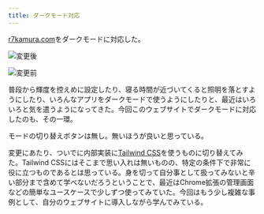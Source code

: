 ```yaml
---
title: ダークモード対応
---
```

[r7kamura.com](https://r7kamura.com/)をダークモードに対応した。

![](https://lh3.googleusercontent.com/docs/AG8NV2auDWOl9tS4xfCrRprCzUytelWqWWM7zgHLJ-bDUFjFA9_tlZyZavYrVZ6_Nu2JPmuSxHUUiykNJu8_SVNucm33w31N0EHlwQ4H_IE0SAw4ARQvPEpiKALl8DYIj88l_IkSuglgAtsexjjVY_mnQiM8zssPfN1bssWdsORKBSJ8JKcCWijo0DUPWtkEpeBP0oZGocmjTU3bR6GH5yE0_JzoRF1RquT3irFL4nVc2JxqtELXBh4p6saSGhYTgUlnt1anIHCXHfnnbJ4U1xcB5miAz25jt5jQO3Yeg3WZjS_yYRMX1JcpsxL-42JjMf3K49pA-ouLSy9r2hdV8ZBgJv-VWJs_FV93uCm6_PVZiMPtLymFW7jqhz-VjjhI7OFWm4rha0J4eiFk3qkJA1ev136KKNee9TfhZ-QJGC8LCTPxCYn6RJhl-E_5Qn6swLTd0Vlipm7ihotTpmzPVYSs9-jQRmnIlysAluIXF4aTUPOUP8RiAq_mBcehI9SHb_unmrMTaSpyFSH-9d0aod9WB4EOfEl4QGFeWN3T5jiqfP5KqVznBEzJ3ru9hxf8AVZPRQ_HkM5SywfQTRh5plII2UeqV5zdxXLie9SL8GLoC1A-HAaP7hNxwPoSnztpXDWqqlgm4L2KjGl9F1sZeT9MQUCSVeMgMjpLF9gRAgvYWBvWUWSM8ASdrov-KLPRtS9hkNMKXc8tZvh4zaUZ9atGPH8ajVgGoKjNWSTDIkHlzrWHi3dCZL0vjoVtr_SBYI7whI9edkWUKPz6k6nZY6AAViMcxPX5AErluW3APcPIoy34FLV-0BWpZKIXsoveehw1NV6Xo88qXWovQwWhMMuFoxoCqQVTpk6nKPg2jTf1VZ5RVsAov9SkA4R0BujirSJInkbXHsotk4NuDKWE1b_SDMKfo7iAuR1inAdZHZDfk6ofsvSFKCvAjSH5L3LM-EVzSCvjh3UlTxPEXpyma_C0s38hqsWayDIPV9QYccUM_NdZkQtlZqDRFSRWn6K567MgknsWK8coS5ahkBRWDU9wavRXG1KiTdao1CLi-GFsJr5O0gTccM7ASWgrx9lvqdoEXE1hxwtXddPYyRRvcxCNWuoaWokaJ4Fm79mSdEew1Gdm6O3WTpWvF9t4bb4t3KvTtHsHPkPsUf2YxUb3Wxtd5Y729D385zZKmfRKN794-D5t45Kb-Fhv1wt6si745UcjGe4vw7n-SLNAzrCVY3iM9lbE9ai99s3kjkCivbRaixKFqDmz "変更後")

![](https://lh3.googleusercontent.com/docs/AG8NV2YtL7WL-fR6kMCQE56shXOOJ7LUNpdKkw93Wj_9NbWwdyxq8wZu4wD2pV5YscoacNcwboDWh1Fdi8hh1Y6gAcoQf8XXWG6svtTpuVxmTk1eTHsGTWmFMfqjouzGPdpS42vMBWugiNGc6SXbZiidJjVsvg5HBBqRRSD6DoNP-7wi3VaA96lgkDw7mhMEMzjJOb95D-Sgw1wlAiP2nqCF7l_4fBKg9eN8AfMrQZkeSqX2Mi5jzm9zf5i0hF9VeZ1nIcH4cT7vsY9eAJBX5-Tv4AGPQY04WxQASIEKJgg2ylycDZLdkOpzHRtYNLIt4K56OcutZqAiDgQKZHAeO1ZADHaZthv4lN2eDoYv6NYfjz3AEXbfj4y7S6lhRXrLmEtkU-J5F4Wfnp-U4ab46SbL-KahCMNpVQ8EfDrRF6fK9Nl08B1X_pYJ7txTi5DojsYSxT-9vIkYtboXuS4Vxi-tKGyJS0WZkpRwpWPxaoowHYxvuoZPbFDwVGnYIZmHHy-LmpyS-85Vq3yeEAIEIAUrTJqxjE70gKyLOvrRLGuGibRZ53Z12238bl4d7P2SOj871c9VVW7d4Y8R9G0J-ctFAFD2LzOT4MFBFHgyixy6NOJDxrraUiv1mfvfn0IzkcRorrxSiT4oOQWz5aerz0yagJdUcXZBRzqxnJ-3la7feMvtHAtHjLOz9adB0_IQdNCllm2Qg48sT3WJzT71JSVsvPNRGRSievteAUWp9ibVIxy6PFIYBXZLiwTRiNCvWn_gLHVZTC4QJHsyX4Z3JVS8KqM_0FfaEZ0P2JpUoTXyzN-USS-UCsjWlJSd0ctfb49uNzZP4qcen-wILONOkXj_-uDmGP2AD3kOoIp6pcDVHpfzYGQPoXwL1ZYPcan3_Q0W37BrvbkzScUu0hikzOACjbue4qfGbWfq_Wu1OHMktVnpj1ofVa5c5Gq8DTOlmca19tPmIpdu2_gZqdSjK4zwh8YYsO3KCCGZpIff7UivLdNCfMiss41tQaCDNjBD8JGjcUc5qnbxGJ4MXYaexRIpLhfAGPZHeBFaJ1XOAef_UqIgSso32LPXUSsBr_G2riM-dCTs7REFt_tNQ1JgEUB8exADeEe0eCllDU1VvlPw3qRBeEkl1zhh4VZyiJYUx1UePIzfhIV8qm42kNz7yiw7JWv-hXHf_P56ckQpdM5TD4ErDHZFCDTpzLBfbr7GmIIge5-GbpNglEzLXNjS8zDhvp6VdGsw3UF26IiEeVBP91we4diC "変更前")

普段から輝度を控えめに設定したり、寝る時間が近づいてくると照明を落とすようにしたり、いろんなアプリをダークモードで使うようにしたりと、最近はいろいろと気を遣うようになってきた。今回このウェブサイトでダークモードに対応したのも、その一環。

モードの切り替えボタンは無し。無いほうが良いと思っている。

変更にあたり、ついでに内部実装に[Tailwind CSS](https://tailwindcss.com/)を使うものに切り替えてみた。Tailwind CSSにはそこまで思い入れは無いものの、特定の条件下で非常に役に立つものであるとは思っている。身を切って自分事として扱ってみないと辛い部分まで含めて学べないだろうということで、最近はChrome拡張の管理画面などの簡単なユースケースで少しずつ使ってみていた。今回はもう少し複雑な事例として、自分のウェブサイトに導入しながら学んでみている。
